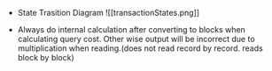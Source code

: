 - State Trasition Diagram
![[transactionStates.png]]

- Always do internal calculation after converting to blocks when calculating query cost. Other wise output will be incorrect due to multiplication when reading.(does not read record by record. reads block by block)